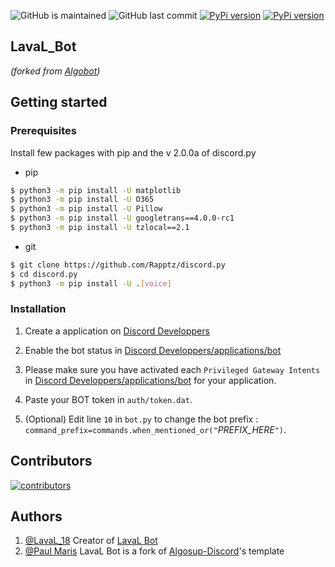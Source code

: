 ![GitHub is maintained](https://img.shields.io/maintenance/yes/2022?color=success)
![GitHub last commit](https://img.shields.io/github/last-commit/LavaL18/LavaL_Bot)
[![PyPi version](https://img.shields.io/pypi/v/discord.py.svg)](https://pypi.python.org/pypi/discord.py)
[![PyPi version](https://img.shields.io/pypi/pyversions/discord.py.svg)](https://pypi.python.org/pypi/discord.py)

## LavaL_Bot 
*(forked from [Algobot](https://github.com/PaulMarisOUMary/Algosup-Discord))*

## Getting started

### Prerequisites

Install few packages with pip and the v 2.0.0a of discord.py
- pip 
```bash
$ python3 -m pip install -U matplotlib
$ python3 -m pip install -U O365
$ python3 -m pip install -U Pillow
$ python3 -m pip install -U googletrans==4.0.0-rc1
$ python3 -m pip install -U tzlocal==2.1
```
- git
```bash
$ git clone https://github.com/Rapptz/discord.py
$ cd discord.py
$ python3 -m pip install -U .[voice]
```

### Installation
1. Create a application on  [Discord Developpers](https://discord.com/developers/applications)

2. Enable the bot status in  [Discord Developpers/applications/bot](https://discord.com/developers/applications/YOUR_APP_ID/bot)

3. Please make sure you have activated each `Privileged Gateway Intents` in [Discord Developpers/applications/bot](https://discord.com/developers/applications) for your application.

4. Paste your BOT token in `auth/token.dat`.

5. (Optional) Edit line `10` in `bot.py` to change the bot prefix : `command_prefix=commands.when_mentioned_or("`*PREFIX_HERE*`")`.

## Contributors

[![contributors](https://contrib.rocks/image?repo=LavaL18/LavaL_Bot)](https://github.com/LavaL18/LavaL_Bot/graphs/contributors)


## Authors

1. [@LavaL_18](https://github.com/LavaL_19) Creator of [LavaL Bot](https://github.com/LavaL18/LavaL_Bot)
2. [@Paul Maris](https://github.com/PaulMarisOUMary) LavaL Bot is a fork of [Algosup-Discord](https://github.com/PaulMarisOUMary/Algosup-Discord)'s template

